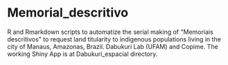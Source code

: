 # Memorial_descritivo
R and Rmarkdown scripts to automatize the serial making of "Memoriais descritivos" to request land titularity to indigenous populations living in the city of Manaus, Amazonas, Brazil.  Dabukuri Lab  (UFAM) and Copime.
The working Shiny App is at Dabukuri_espacial directory.

